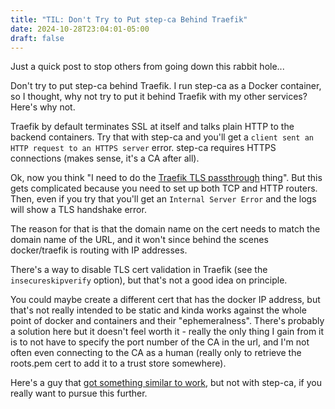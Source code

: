 ```yaml
---
title: "TIL: Don't Try to Put step-ca Behind Traefik"
date: 2024-10-28T23:04:01-05:00
draft: false
---
```


Just a quick post to stop others from going down this rabbit hole...

Don't try to put step-ca behind Traefik. I run step-ca as a Docker container, so I thought, why not try to put it behind Traefik with my other services? Here's why not.

Traefik by default terminates SSL at itself and talks plain HTTP to the backend containers. Try that with step-ca and you'll get a `client sent an HTTP request to an HTTPS server` error. step-ca requires HTTPS connections (makes sense, it's a CA after all).

Ok, now you think "I need to do the [Traefik TLS passthrough](https://doc.traefik.io/traefik/routing/routers/#passthrough) thing". But this gets complicated because you need to set up both TCP and HTTP routers. Then, even if you try that you'll get an `Internal Server Error` and the logs will show a TLS handshake error.

The reason for that is that the domain name on the cert needs to match the domain name of the URL, and it won't since behind the scenes docker/traefik is routing with IP addresses.

There's a way to disable TLS cert validation in Traefik (see the `insecureskipverify` option), but that's not a good idea on principle.

You could maybe create a different cert that has the docker IP address, but that's not really intended to be static and kinda works against the whole point of docker and containers and their "ephemeralness". There's probably a solution here but it doesn't feel worth it - really the only thing I gain from it is to not have to specify the port number of the CA in the url, and I'm not often even connecting to the CA as a human (really only to retrieve the roots.pem cert to add it to a trust store somewhere).

Here's a guy that [got something similar to work](https://blog.alexanderhopgood.com/traefik/letsencrypt/2020/07/18/traefik-tls-passthrough), but not with step-ca, if you really want to pursue this further.




